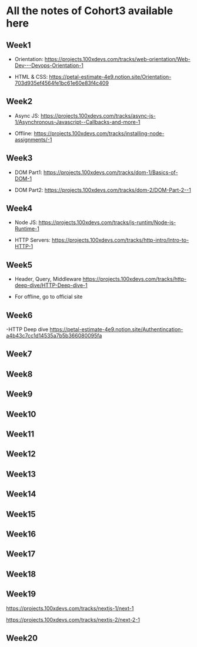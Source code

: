 # All the notes of Cohort3 available here

## Week1

- Orientation:
<https://projects.100xdevs.com/tracks/web-orientation/Web-Dev---Devops-Orientation-1>

- HTML & CSS:
<https://petal-estimate-4e9.notion.site/Orientation-703d935ef4564fe1bc61e60e83f4c409>

## Week2

- Async JS:
<https://projects.100xdevs.com/tracks/async-js-1/Asynchronous-Javascript--Callbacks-and-more-1>

- Offline:
<https://projects.100xdevs.com/tracks/installing-node-assignments/-1>

## Week3

- DOM Part1:
<https://projects.100xdevs.com/tracks/dom-1/Basics-of-DOM-1>

- DOM Part2:
<https://projects.100xdevs.com/tracks/dom-2/DOM-Part-2--1>

## Week4

- Node JS:
<https://projects.100xdevs.com/tracks/js-runtim/Node-js-Runtime-1>

- HTTP Servers:
<https://projects.100xdevs.com/tracks/http-intro/Intro-to-HTTP-1>

## Week5

- Header, Query, Middleware
<https://projects.100xdevs.com/tracks/http-deep-dive/HTTP-Deep-dive-1>

- For offline, go to official site

## Week6

-HTTP Deep dive
<https://petal-estimate-4e9.notion.site/Authentincation-a4b43c7cc1d14535a7b5b366080095fa>

## Week7

## Week8

## Week9

## Week10

## Week11

## Week12

## Week13

## Week14

## Week15

## Week16

## Week17

## Week18

## Week19

<https://projects.100xdevs.com/tracks/nextjs-1/next-1>

<https://projects.100xdevs.com/tracks/nextjs-2/next-2-1>

## Week20

